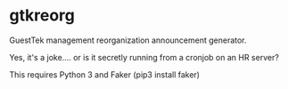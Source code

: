 # gtkreorg
GuestTek management reorganization announcement generator. 

Yes, it's a joke.... or is it secretly running from a cronjob on an HR server?

This requires Python 3 and Faker (pip3 install faker)

